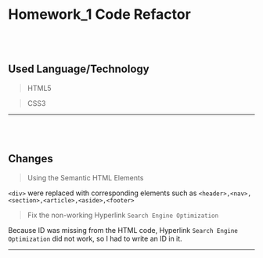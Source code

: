 # Homework_1 Code Refactor

<br></br>

## Used Language/Technology
>HTML5

>CSS3
- - -

<br></br>

## Changes
>Using the Semantic HTML Elements

```<div>``` were replaced with corresponding elements such as ```<header>,<nav>,<section>,<article>,<aside>,<footer>```

>Fix the non-working Hyperlink ```Search Engine Optimization```

Because ID was missing from the HTML code, Hyperlink ```Search Engine Optimization``` did not work, so I had to write an ID in it.
- - -

